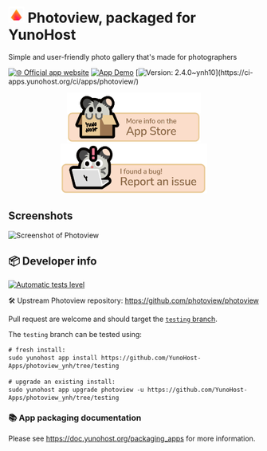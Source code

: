 <!--
N.B.: This README was automatically generated by <https://github.com/YunoHost/apps_tools/blob/main/readme_generator>
It shall NOT be edited by hand.
-->

<h1>
  <img src="https://raw.githubusercontent.com/YunoHost/apps/main/logos/photoview.png" width="32px" alt="Logo of Photoview">
  Photoview, packaged for YunoHost
</h1>

Simple and user-friendly photo gallery that's made for photographers 

[![🌐 Official app website](https://img.shields.io/badge/Official_app_website-darkgreen?style=for-the-badge)](https://photoview.github.io/)
[![App Demo](https://img.shields.io/badge/App_Demo-blue?style=for-the-badge)](https://photos.qpqp.dk/)
[![Version: 2.4.0~ynh10](https://img.shields.io/badge/Version-2.4.0~ynh10-rgba(0,150,0,1)?style=for-the-badge)](https://ci-apps.yunohost.org/ci/apps/photoview/)

<div align="center">
<a href="https://apps.yunohost.org/app/photoview"><img height="100px" src="https://github.com/YunoHost/yunohost-artwork/raw/refs/heads/main/badges/neopossum-badges/badge_more_info_on_the_appstore.svg"/></a>
<a href="https://github.com/YunoHost-Apps/photoview_ynh/issues"><img height="100px" src="https://github.com/YunoHost/yunohost-artwork/raw/refs/heads/main/badges/neopossum-badges/badge_report_an_issue.svg"/></a>
</div>


## Screenshots
![Screenshot of Photoview](./doc/screenshots/screenshot.png)

## 📦 Developer info

[![Automatic tests level](https://apps.yunohost.org/badge/cilevel/photoview)](https://ci-apps.yunohost.org/ci/apps/photoview/)

🛠️ Upstream Photoview repository: <https://github.com/photoview/photoview>

Pull request are welcome and should target the [`testing` branch](https://github.com/YunoHost-Apps/photoview_ynh/tree/testing).

The `testing` branch can be tested using:
```
# fresh install:
sudo yunohost app install https://github.com/YunoHost-Apps/photoview_ynh/tree/testing

# upgrade an existing install:
sudo yunohost app upgrade photoview -u https://github.com/YunoHost-Apps/photoview_ynh/tree/testing
```

### 📚 App packaging documentation

Please see <https://doc.yunohost.org/packaging_apps> for more information.